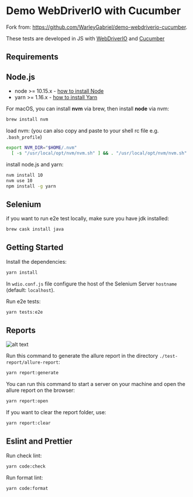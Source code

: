 Demo WebDriverIO with Cucumber
=================

Fork from: https://github.com/WarleyGabriel/demo-webdriverio-cucumber.

These tests are developed in JS with [WebDriverIO](http://webdriver.io/) and [Cucumber](https://cucumber.io/)  

Requirements
---------------

## Node.js

- node >= 10.15.x - [how to install Node](https://nodejs.org/en/download/)
- yarn >= 1.16.x - [how to install Yarn](https://yarnpkg.com/en/docs/install#debian-stable)

For macOS, you can install **nvm** via brew, then install **node** via nvm:

```bash
brew install nvm
```

load nvm: (you can also copy and paste to your shell rc file e.g. `.bash_profile`)

```bash
export NVM_DIR="$HOME/.nvm"
  [ -s "/usr/local/opt/nvm/nvm.sh" ] && . "/usr/local/opt/nvm/nvm.sh"  # This loads nvm
```

install node.js and yarn:

```bash
nvm install 10
nvm use 10
npm install -g yarn
```

## Selenium

if you want to run e2e test locally, make sure you have jdk installed:

```bash
brew cask install java
```

Getting Started
---------------

Install the dependencies:

```bash
yarn install
```

In `wdio.conf.js` file configure the host of the Selenium Server `hostname` (default: `localhost`).  

Run e2e tests:

```bash
yarn tests:e2e
```

Reports
---------------

![alt text](./images/allure-report.png)

Run this command to generate the allure report in the directory `./test-report/allure-report`:

```bash
yarn report:generate
```

You can run this command to start a server on your machine and open the allure report on the browser:

```bash
yarn report:open
```

If you want to clear the report folder, use:

```bash
yarn report:clear
```

Eslint and Prettier
---------------

Run check lint:

```bash
yarn code:check
```

Run format lint:

```bash
yarn code:format
```
